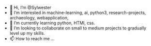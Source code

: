 - 👋 Hi, I’m @Sylwester
- 👀 I’m interested in machine-learning, ai, python3, research-projects, archaeology, webapplication, 
- 🌱 I’m currently learning python, HTMl, css.
- 💞️ I’m looking to collaborate on small to medium projects to gradually level up my skills.
- 📫 How to reach me ...

<!---
sly00001/sly00001 is a ✨ special ✨ repository because its `README.md` (this file) appears on your GitHub profile.
You can click the Preview link to take a look at your changes.
--->
